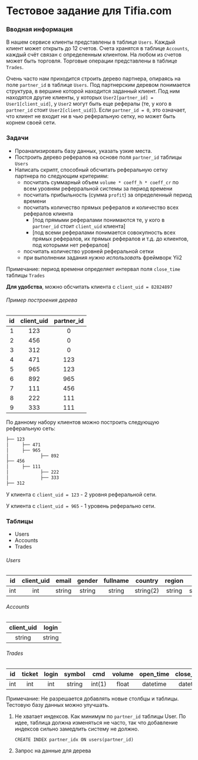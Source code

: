 # Тестовое задание для Tifia.com

### Вводная информация
В нашем сервисе клиенты представлены в таблице `Users`. Каждый клиент может открыть до 12 счетов. Счета хранятся в таблице `Accounts`, каждый счёт связан с определенным клиентом. На любом из счетов может быть торговля. Торговые операции представлены в таблице `Trades`.

Очень часто нам приходится строить дерево партнера, опираясь на поле `partner_id` в таблице `Users`. Под партнерским деревом понимается структура, в вершине которой находится заданный клиент. Под ним находятся другие клиенты, у которых `User2[partner_id] = User1[client_uid]`, у `User2` могут быть еще рефералы (те, у кого в `partner_id` стоит `User2[client_uid]`). Если `partner_id = 0`, это означает, что клиент не входит ни в чью реферальную сетку, но может быть корнем своей сети.

### Задачи
* Проанализировать базу данных, указать узкие места.
* Построить дерево рефералов на основе поля `partner_id` таблицы `Users`
* Написать скрипт, способный обсчитать реферальную сетку партнера по следующим критериям:
	* посчитать суммарный объем `volume * coeff_h * coeff_cr` по всем уровням реферральной системы за период времени
	* посчитать прибыльность (сумма `profit`) за определенный период времени
	* посчитать количество прямых рефералов и количество всех рефералов клиента
		* [под прямыми рефералами понимаются те, у кого в `partner_id` стоит `client_uid` клиента]
		* [под всеми рефералами понимается совокупность всех прямых рефералов, их прямых рефералов и т.д. до клиентов, под которыми нет рефералов]
	* посчитать количество уровней реферальной сетки
	* при выполнении задания _нужно использовать_ фреймворк Yii2

Примечание: период времени определяет интервал поля `close_time` таблицы `Trades`

**Для удобства**, можно обсчитать клиента с `client_uid = 82824897`

###### Пример построения дерева
| id  | client_uid  | partner_id  |
| :------------: | :------------: | :------------: |
|  1 | 123 | 0  |
|  2 | 456 | 0  |
|  3 | 312 | 0  |
|  4 | 471 | 123  |
|  5 | 965 | 123  |
|  6 | 892 | 965  |
|  7 | 111 | 456  |
|  8 | 222 | 111  |
|  9 | 333 | 111  |

По данному набору клиентов можно построить следующую реферальную сеть:
```bash
├── 123
│     ├── 471
│     ├── 965
│            ├── 892
├── 456
│     ├── 111
│            ├── 222
│            ├── 333
├── 312
```
У клиента с `client_uid = 123` - 2 уровня реферальной сети.

У клиента с `client_uid = 965` - 1 уровень реферально сети.

### Таблицы
- Users
- Accounts
- Trades

###### Users
|  id  | client_uid | email  | gender  | fullname  | country  | region | city | address | partner_id  | reg_date  | status  |
| :------------: | :------------: | :------------: | :------------: | :------------: | :------------: | :------------: | :------------: | :------------: | :------------: | :------------: | :------------: |
| int  | int | string  | string | string  | string(2)  | string | string | string | int  | datetime  | int  |

###### Accounts
| client_uid  | login  |
| :------------: | :------------: |
| string  | string  |

###### Trades
| id | ticket  | login  | symbol  | cmd  | volume  | open_time  | close_time |  profit  | coeff_h  | coeff_cr  |
| :------------: | :------------: | :------------: | :------------: | :------------: | :------------: | :------------: | :------------: | :------------: | :------------: | :------------: |
| int | int  | int  | string  | int(1)  | float  | datetime  | datetime  | float  | float  | float  |



Примечание: Не разрешается добавлять новые столбцы и таблицы. Тестовую базу данных можно улучшать.


1. Не хватает индексов. Как минимум по `partner_id` таблицы User. По идее, таблица должна изменяться не часто, так 
   что добавление индексов сильно замедлить систему не должно.
   ```
   CREATE INDEX partner_idx ON users(partner_id)
   ```
   
2. Запрос на данные для дерева
   ```
   ```
